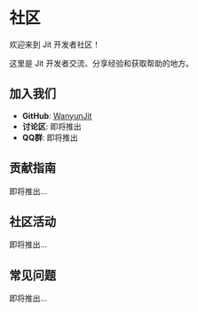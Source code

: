 # 社区

欢迎来到 Jit 开发者社区！

这里是 Jit 开发者交流、分享经验和获取帮助的地方。

## 加入我们

- **GitHub**: [WanyunJit](https://github.com/WanyunJit)
- **讨论区**: 即将推出
- **QQ群**: 即将推出

## 贡献指南

即将推出...

## 社区活动

即将推出...

## 常见问题

即将推出... 